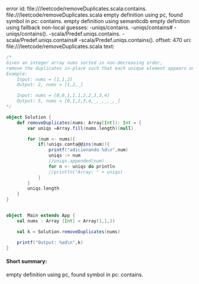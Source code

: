 error id: file://<WORKSPACE>/leetcode/removeDuplicates.scala:contains.
file://<WORKSPACE>/leetcode/removeDuplicates.scala
empty definition using pc, found symbol in pc: contains.
empty definition using semanticdb
empty definition using fallback
non-local guesses:
	 -uniqs/contains.
	 -uniqs/contains#
	 -uniqs/contains().
	 -scala/Predef.uniqs.contains.
	 -scala/Predef.uniqs.contains#
	 -scala/Predef.uniqs.contains().
offset: 470
uri: file://<WORKSPACE>/leetcode/removeDuplicates.scala
text:
```scala
/*
Given an integer array nums sorted in non-decreasing order,
remove the duplicates in-place such that each unique element appears only once
Example:
    Input: nums = [1,1,2]
    Output: 2, nums = [1,2,_]

    Input: nums = [0,0,1,1,1,2,2,3,3,4]
    Output: 5, nums = [0,1,2,3,4,_,_,_,_,_]
*/

object Solution {
    def removeDuplicates(nums: Array[Int]): Int = {
        var uniqs =Array.fill(nums.length)(null)

        for (num <- nums){
            if(!uniqs.conta@@ins(num)){
                printf("adicionando %d\n",num)
                uniqs :+ num
                //uniqs.appended(num)
                for n <- uniqs do println
                //println("Array: " + uniqs)
            }
        }
        uniqs.length
    }
}


object  Main extends App {
    val nums : Array [Int] = Array(1,1,2)

    val k = Solution.removeDuplicates(nums)

    printf("Output: %ad\n",k)
}
```


#### Short summary: 

empty definition using pc, found symbol in pc: contains.